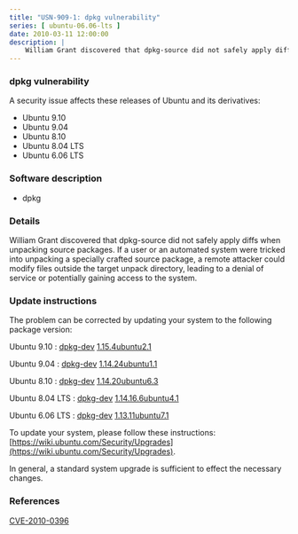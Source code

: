 ```yaml
---
title: "USN-909-1: dpkg vulnerability"
series: [ ubuntu-06.06-lts ]
date: 2010-03-11 12:00:00
description: |
    William Grant discovered that dpkg-source did not safely apply diffs when unpacking source packages.  If a user or an automated system were tricked into unpacking a specially crafted source package, a remote attacker could modify files outside the target unpack directory, leading to a denial of service or potentially gaining access to the system. 
--- 
```

 
### dpkg vulnerability

A security issue affects these releases of Ubuntu and its derivatives:

* Ubuntu 9.10
* Ubuntu 9.04
* Ubuntu 8.10
* Ubuntu 8.04 LTS
* Ubuntu 6.06 LTS

### Software description

* dpkg 

### Details

William Grant discovered that dpkg-source did not safely apply diffs when unpacking source packages. If a user or an automated system were tricked into unpacking a specially crafted source package, a remote attacker could modify files outside the target unpack directory, leading to a denial of service or potentially gaining access to the system. 

### Update instructions

The problem can be corrected by updating your system to the following package version:

Ubuntu 9.10
 : [dpkg-dev](https://launchpad.net/ubuntu/+source/dpkg) <span> [1.15.4ubuntu2.1](https://launchpad.net/ubuntu/+source/dpkg/1.15.4ubuntu2.1) </span> 

Ubuntu 9.04
 : [dpkg-dev](https://launchpad.net/ubuntu/+source/dpkg) <span> [1.14.24ubuntu1.1](https://launchpad.net/ubuntu/+source/dpkg/1.14.24ubuntu1.1) </span> 

Ubuntu 8.10
 : [dpkg-dev](https://launchpad.net/ubuntu/+source/dpkg) <span> [1.14.20ubuntu6.3](https://launchpad.net/ubuntu/+source/dpkg/1.14.20ubuntu6.3) </span> 

Ubuntu 8.04 LTS
 : [dpkg-dev](https://launchpad.net/ubuntu/+source/dpkg) <span> [1.14.16.6ubuntu4.1](https://launchpad.net/ubuntu/+source/dpkg/1.14.16.6ubuntu4.1) </span> 

Ubuntu 6.06 LTS
 : [dpkg-dev](https://launchpad.net/ubuntu/+source/dpkg) <span> [1.13.11ubuntu7.1](https://launchpad.net/ubuntu/+source/dpkg/1.13.11ubuntu7.1) </span> 

To update your system, please follow these instructions: [https://wiki.ubuntu.com/Security/Upgrades](https://wiki.ubuntu.com/Security/Upgrades).

In general, a standard system upgrade is sufficient to effect the necessary changes. 

### References

 [CVE-2010-0396](http://people.ubuntu.com/~ubuntu-security/cve/CVE-2010-0396)
 
